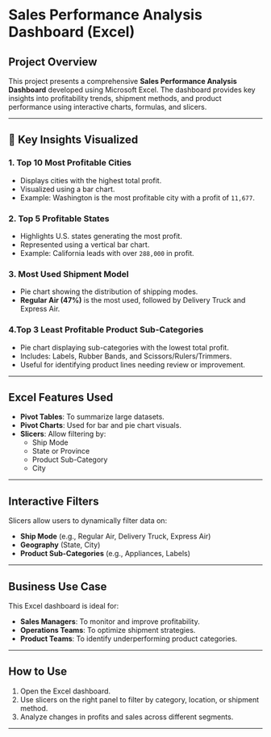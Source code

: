 # Sales Performance Analysis Dashboard (Excel)

## Project Overview

This project presents a comprehensive **Sales Performance Analysis Dashboard** developed using Microsoft Excel. The dashboard provides key insights into profitability trends, shipment methods, and product performance using interactive charts, formulas, and slicers.

---

## 📌 Key Insights Visualized

### 1. Top 10 Most Profitable Cities 
- Displays cities with the highest total profit.
- Visualized using a bar chart.
- Example: Washington is the most profitable city with a profit of `11,677`.

### 2. Top 5 Profitable States
- Highlights U.S. states generating the most profit.
- Represented using a vertical bar chart.
- Example: California leads with over `288,000` in profit.

### 3. Most Used Shipment Model
- Pie chart showing the distribution of shipping modes.
- **Regular Air (47%)** is the most used, followed by Delivery Truck and Express Air.

### 4.Top 3 Least Profitable Product Sub-Categories 
- Pie chart displaying sub-categories with the lowest total profit.
- Includes: Labels, Rubber Bands, and Scissors/Rulers/Trimmers.
- Useful for identifying product lines needing review or improvement.

---

## Excel Features Used

- **Pivot Tables**: To summarize large datasets.
- **Pivot Charts**: Used for bar and pie chart visuals.
- **Slicers**: Allow filtering by:
  - Ship Mode
  - State or Province
  - Product Sub-Category
  - City


---

## Interactive Filters

Slicers allow users to dynamically filter data on:
- **Ship Mode** (e.g., Regular Air, Delivery Truck, Express Air)
- **Geography** (State, City)
- **Product Sub-Categories** (e.g., Appliances, Labels)

---

## Business Use Case

This Excel dashboard is ideal for:
- **Sales Managers**: To monitor and improve profitability.
- **Operations Teams**: To optimize shipment strategies.
- **Product Teams**: To identify underperforming product categories.

---

## How to Use

1. Open the Excel dashboard.
2. Use slicers on the right panel to filter by category, location, or shipment method.
3. Analyze changes in profits and sales across different segments.

---


